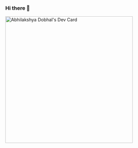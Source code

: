 ### Hi there 👋
<a href="https://app.daily.dev/abhisr4"><img src="https://api.daily.dev/devcards/5299fe486c6542dba4251c57d95d412d.png?r=puw" width="400" alt="Abhilakshya Dobhal's Dev Card"/></a>

<!--
**abhilakshyadobhal/abhilakshyadobhal** is a ✨ _special_ ✨ repository because its `README.md` (this file) appears on your GitHub profile.

Here are some ideas to get you started:

- 🔭 I’m currently working on ...
- 🌱 I’m currently learning ...
- 👯 I’m looking to collaborate on ...
- 🤔 I’m looking for help with ...
- 💬 Ask me about ...
- 📫 How to reach me: ...
- 😄 Pronouns: ...
- ⚡ Fun fact: ...
-->
